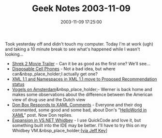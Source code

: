 ﻿---
layout: post
title: "Geek Notes 2003-11-09"
comments: false
date: 2003-11-09 17:25:00
categories:
 - Technology
subtext-id: 0cc8b0d3-fc7f-4d0d-a5e5-b6c76ccdb018
alias: /blog/Geek-Notes-2003-11-09.aspx
---


Took yesterday off and didn't touch my computer. Today I'm at work (ugh) and taking a 10 minute break to see what's happened while I wasn't looking...

  * [Shrek 2 Movie Trailer](http://www.dreamworks.com/trailers/shrek2/shrek2_tsr_qt_480.mov) - Can it be as good as the first one? We'll see...
  * [Disposable Cell Phones](http://www.hop-on.com/) - Not a bad idea, but where can&nbsp_place_holder;I actually get one?
  * [XML 1.1 and Namespaces in XML 1.1 move to Proposed Recommendation status](http://xmlhack.com/read.php?item=2099)
  * [Vogels on Amsterdam](http://weblogs.cs.cornell.edu/AllThingsDistributed/archives/000329.html)&nbsp_place_holder;- Werner is back home and makes some observations about the difference between the American view of drug use and the Dutch view
  * [Don Box Responds to XAML Comments](http://www.gotdotnet.com/team/dbox/default.aspx?key=2003-11-08T08:10:13Z) - Everyone and their dog commented, some good and some bad, about Don's "[HelloWorld in XAML](http://www.gotdotnet.com/team/dbox/default.aspx?key=2003-11-07T07:41:40Z)" post. Now Don replies.
  * [Expansion in VS.NET Whidbey](http://weblogs.asp.net/jkey/posts/36274.aspx) - I use QuickCode and love it, but something built into the IDE may be better. I'll have to try this on my Whidbey VM.&nbsp_place_holder;[[via Jeff Key](http://weblogs.asp.net/jkey/posts/36500.aspx)]
